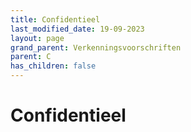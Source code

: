 ```yaml
---
title: Confidentieel
last_modified_date: 19-09-2023
layout: page
grand_parent: Verkenningsvoorschriften
parent: C
has_children: false
---
```


Confidentieel
=============

